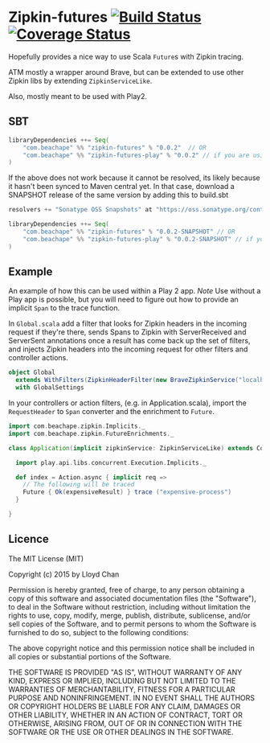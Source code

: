 # Zipkin-futures [![Build Status](https://travis-ci.org/lloydmeta/zipkin-futures.svg?branch=master)](https://travis-ci.org/lloydmeta/zipkin-futures) [![Coverage Status](https://coveralls.io/repos/lloydmeta/zipkin-futures/badge.svg)](https://coveralls.io/r/lloydmeta/zipkin-futures)

Hopefully provides a nice way to use Scala `Future`s with Zipkin tracing.

ATM mostly a wrapper around Brave, but can be extended to use other Zipkin libs by extending `ZipkinServiceLike`.

Also, mostly meant to be used with Play2.

## SBT

```scala
libraryDependencies ++= Seq(
    "com.beachape" %% "zipkin-futures" % "0.0.2"  // OR
    "com.beachape" %% "zipkin-futures-play" % "0.0.2" // if you are using Play and want to use the filter w/ RequestHeader conversions
)
```

If the above does not work because it cannot be resolved, its likely because it hasn't been synced to Maven central yet.
In that case, download a SNAPSHOT release of the same version by adding this to build.sbt

```scala
resolvers += "Sonatype OSS Snapshots" at "https://oss.sonatype.org/content/repositories/snapshots"

libraryDependencies ++= Seq(
    "com.beachape" %% "zipkin-futures" % "0.0.2-SNAPSHOT" // OR
    "com.beachape" %% "zipkin-futures-play" % "0.0.2-SNAPSHOT" // if you are using Play and want to use the filter w/ RequestHeader conversions
)
```

## Example

An example of how this can be used within a Play 2 app. *Note* Use without a Play app is possible, but you will need to figure
out how to provide an implicit `Span` to the trace function.

In `Global.scala` add a filter that looks for Zipkin headers in the incoming request if they're there, sends Spans to
 Zipkin with ServerReceived and ServerSent annotations once a result has come back up the set of filters, and
 injects Zipkin headers into the incoming request for other filters and controller actions.

```scala
object Global
  extends WithFilters(ZipkinHeaderFilter(new BraveZipkinService("localhost", 123, "testing-filter", collector)))
  with GlobalSettings
```

In your controllers or action filters, (e.g. in Application.scala), import the `RequestHeader` to `Span` converter and
the enrichment to `Future`.

```scala
import com.beachape.zipkin.Implicits._
import com.beachape.zipkin.FutureEnrichments._

class Application(implicit zipkinService: ZipkinServiceLike) extends Controller {

  import play.api.libs.concurrent.Execution.Implicits._

  def index = Action.async { implicit req =>
    // The following will be traced
    Future { Ok(expensiveResult) } trace ("expensive-process")
  }

}
```

## Licence

The MIT License (MIT)

Copyright (c) 2015 by Lloyd Chan

Permission is hereby granted, free of charge, to any person obtaining a copy
of this software and associated documentation files (the "Software"), to deal
in the Software without restriction, including without limitation the rights
to use, copy, modify, merge, publish, distribute, sublicense, and/or sell
copies of the Software, and to permit persons to whom the Software is
furnished to do so, subject to the following conditions:

The above copyright notice and this permission notice shall be included in
all copies or substantial portions of the Software.

THE SOFTWARE IS PROVIDED "AS IS", WITHOUT WARRANTY OF ANY KIND, EXPRESS OR
IMPLIED, INCLUDING BUT NOT LIMITED TO THE WARRANTIES OF MERCHANTABILITY,
FITNESS FOR A PARTICULAR PURPOSE AND NONINFRINGEMENT. IN NO EVENT SHALL THE
AUTHORS OR COPYRIGHT HOLDERS BE LIABLE FOR ANY CLAIM, DAMAGES OR OTHER
LIABILITY, WHETHER IN AN ACTION OF CONTRACT, TORT OR OTHERWISE, ARISING FROM,
OUT OF OR IN CONNECTION WITH THE SOFTWARE OR THE USE OR OTHER DEALINGS IN
THE SOFTWARE.